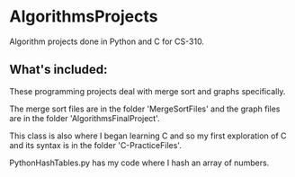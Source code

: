 # AlgorithmsProjects
Algorithm projects done in Python and C for CS-310. 

## What's included:
These programming projects deal with merge sort and graphs specifically.

The merge sort files are in the folder 'MergeSortFiles' and the graph files are in the folder 'AlgorithmsFinalProject'.

This class is also where I began learning C and so my first exploration of C and its syntax is in the folder 'C-PracticeFiles'.

PythonHashTables.py has my code where I hash an array of numbers.